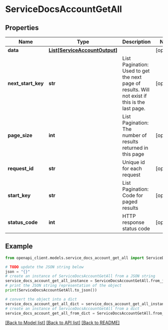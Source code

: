 # ServiceDocsAccountGetAll


## Properties

Name | Type | Description | Notes
------------ | ------------- | ------------- | -------------
**data** | [**List[ServiceAccountOutput]**](ServiceAccountOutput.md) |  | [optional] 
**next_start_key** | **str** | List Pagination: Used to get the next page of results. Will not exist if this is the last page. | [optional] 
**page_size** | **int** | List Pagination: The number of results returned in this page | [optional] 
**request_id** | **str** | Unique id for each request | [optional] 
**start_key** | **str** | List Pagination: Code for paged results | [optional] 
**status_code** | **int** | HTTP response status code | [optional] 

## Example

```python
from openapi_client.models.service_docs_account_get_all import ServiceDocsAccountGetAll

# TODO update the JSON string below
json = "{}"
# create an instance of ServiceDocsAccountGetAll from a JSON string
service_docs_account_get_all_instance = ServiceDocsAccountGetAll.from_json(json)
# print the JSON string representation of the object
print(ServiceDocsAccountGetAll.to_json())

# convert the object into a dict
service_docs_account_get_all_dict = service_docs_account_get_all_instance.to_dict()
# create an instance of ServiceDocsAccountGetAll from a dict
service_docs_account_get_all_from_dict = ServiceDocsAccountGetAll.from_dict(service_docs_account_get_all_dict)
```
[[Back to Model list]](../README.md#documentation-for-models) [[Back to API list]](../README.md#documentation-for-api-endpoints) [[Back to README]](../README.md)


